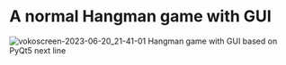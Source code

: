 # A normal Hangman game with GUI 
![vokoscreen-2023-06-20_21-41-01](https://github.com/khoatran94/hangman_PyQt5/assets/39628780/54b5edb1-1a6c-4a48-a483-c5bdc17ef4e4)
Hangman game with GUI based on PyQt5
next line

